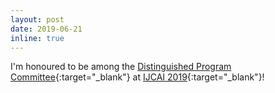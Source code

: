 ```yaml
---
layout: post
date: 2019-06-21
inline: true
---
```


I'm honoured to be among the [Distinguished Program Committee](https://www.ijcai19.org/distinguished-PC.html){:target="\_blank"} at [IJCAI 2019](https://www.ijcai19.org){:target="\_blank"}!


